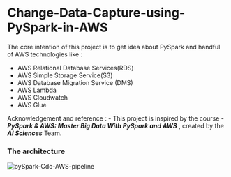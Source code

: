 # Change-Data-Capture-using-PySpark-in-AWS
The core intention of this project is to get idea about PySpark and handful of AWS technologies like :
- AWS Relational Database Services(RDS) 
- AWS Simple Storage Service(S3)
- AWS Database Migration Service (DMS)
- AWS Lambda
- AWS Cloudwatch
- AWS Glue

Acknowledgement and reference : - 
This project is inspired by the course - ***PySpark & AWS: Master Big Data With PySpark and AWS***
 , created by the ***AI Sciences*** Team.

### The architecture

![pySpark-Cdc-AWS-pipeline](https://user-images.githubusercontent.com/40642626/176998295-3fb9c08c-3c0f-4b76-b3aa-75d855036c38.png)

